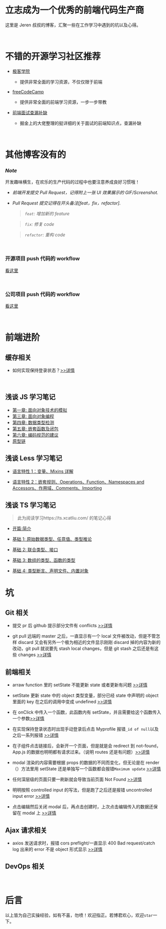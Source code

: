 # 立志成为一个优秀的前端代码生产商

这里是 Jeren 叔叔的博客，汇聚一些在工作学习中遇到的坑以及心得。

<br/>

# 不错的开源学习社区推荐

-   [极客学院](https://wiki.jikexueyuan.com/)

    -   提供非常全面的学习资源，不仅仅限于前端

-   [freeCodeCamp](https://www.freecodecamp.org/learn/)

    -   提供非常全面的前端学习资源，一步一步带教

-   [前端面试查漏补缺](https://juejin.im/post/5c6bab91f265da2dd94c9f9e)
    -   掘金上的大佬整理的挺详细的关于面试的前端知识点，查漏补缺

<br/>

# 其他博客没有的

### **_Note_**

开发趣味横生，在欢乐的生产代码的过程中也要注意养成良好习惯哦！

-   _前端开发提交 Pull Request，记得附上一张 UI 效果展示的 GIF/Screenshot._
-   _Pull Request 提交记得在开头备注[feat，fix，refactor]._

    > _`feat`: 增加新的 feature_

    > _`fix`: 修复 code_

    > _`refactor`: 重构 code_

<br/>

### 开源项目 push 代码的 workflow

[看这里](./specials/workflow1.md)

<br/>

### 公司项目 push 代码的 workflow

[看这里](./specials/workflow2.md)

<br/>

# 前端进阶

## 缓存相关

-   如何实现保持登录状态？[>>详情](./knowledge/advanceFrontend.md)

<br/>

## 浅谈 JS 学习笔记

-   [第一章: 面向对象技术的模拟](./浅谈JS笔记/第一章.md)
-   [第三章: 面向对象编程](./浅谈JS笔记/第三章.md)
-   [第四章: 数据类型检测](./浅谈JS笔记/第四章.md)
-   [第五章: 嵌套函数及闭包](./浅谈JS笔记/第五章.md)
-   [第六章: 编码规范的建议](./浅谈JS笔记/第六章.md)
-   [原型链](./浅谈JS笔记/原型链.md)

## 浅谈 Less 学习笔记

-   [语言特性 1：变量、Mixins 详解](./浅谈less笔记/语言特性1.md)

-   [语言特性 2：嵌套规则、Operations、Function、Namespaces and Accessors、作用域、Comments、Importing](./浅谈less笔记/语言特性2.md)

## 浅谈 TS 学习笔记

> 此为阅读学习https://ts.xcatliu.com/ 的笔记心得

-   [开篇:简介](./浅谈TS笔记/开篇.md)

-   [基础 1: 原始数据类型、任意值、类型推论](./浅谈TS笔记/基础1.md)

-   [基础 2: 联合类型、接口](./浅谈TS笔记/基础2.md)

-   [基础 3: 数组的类型、函数的类型](./浅谈TS笔记/基础3.md)

-   [基础 4: 类型断言、声明文件、内置对象](./浅谈TS笔记/基础4.md)

# 坑

## Git 相关

-   提交 pr 后 github 提示部分文件有 conflicts [>>详情](./holes/gitRelated.md)

-   git pull 远端的 master 之后，一直显示有一个 local 文件被改动，但是不管怎样 discard 又会有另外一个极为相近的文件显示刚刚 discard 掉的内容为新的改动，git pull 就说要先 stash local changes，但是 git stash 之后还是有这些 changes [>>详情](./holes/gitRelated.md)

## 前端相关

-   arraw function 里的 setState 不能更新 state 或者更新有问题 [>>详情](./holes/setState.md)

-   setState 更新 state 中的 object 类型变量，部分已经 state 中声明的 object 里面的 key 在之后的调用中变成 undefined [>>详情](./holes/setState.md)

-   在 onClick 中传入一个函数，此函数内有 setState，并且需要给这个函数传入一个参数[>>详情](./holes/frontend.md)

-   在实现保持登录状态时出现手动登录后点击 Myprofile 报错`_id of null`以及之后一系列报错 [>>详情](./holes/frontend.md# 'Persistent Login 相关')

-   在子组件点击链接后，会新开一个页面，但是就是会 redirect 到 not-found，App.js 的数据也明明都有请求过来。（说明 routes 还是有问题）[>>详情](./holes/react-router.md)

-   modal 渲染的内容需要根据 props 的数据的不同而变化，但无论是在 render（）方法里用 setState 还是单独写一个函数都会报错`Maximum update` [>>详情](./holes/lifecycleMethod.md)

-   任何深层级的页面只要一刷新就会导致当前页面 Not Found [>>详情](./holes/react-router.md)

-   明明按照 controlled input 的写法，但是跑了之后还是报错 uncontrolled input error [>>详情](./holes/controlledInput.md)

-   点击编辑然后关闭 modal 后，再点击创建时，上次点击编辑传入的数据还保留在 modal 上 [>>详情](./holes/frontend.md)

## Ajax 请求相关

-   axios 发送请求时，报错 cors preflight/一直显示 400 Bad request/catch log 出来的 error 不是 object 形式显示 [>>详情](./holes/ajax.md)

## DevOps 相关

<br/>

# 后言

以上皆为自己实操经验，如有不喜，勿喷！欢迎指正。若博君欢心，欢迎`star`一下。
